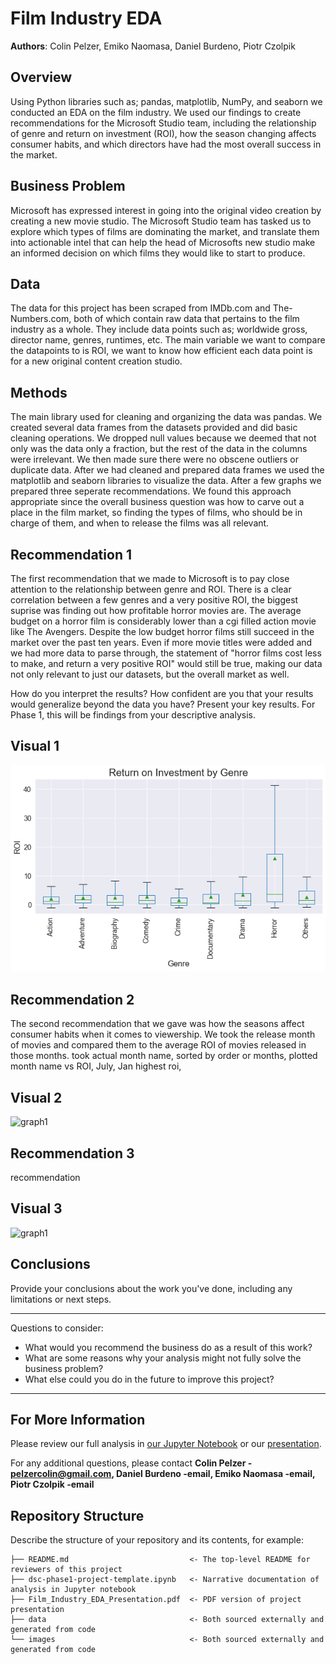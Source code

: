 # Film Industry EDA

**Authors**: Colin Pelzer, Emiko Naomasa, Daniel Burdeno, Piotr Czolpik

## Overview

  Using Python libraries such as; pandas, matplotlib, NumPy, and seaborn we conducted an EDA on the film industry.
We used our findings to create recommendations for the Microsoft Studio team, including the relationship of genre
and return on investment (ROI), how the season changing affects consumer habits, and which directors have had the
most overall success in the market.

## Business Problem

  Microsoft has expressed interest in going into the original video creation by creating a new movie studio. 
The Microsoft Studio team has tasked us to explore which types of films are dominating the market, 
and translate them into actionable intel that can help the head of Microsofts new studio make
an informed decision on which films they would like to start to produce.

## Data

  The data for this project has been scraped from IMDb.com and The-Numbers.com, both of which contain
raw data that pertains to the film industry as a whole. They include data points such as; worldwide gross,
director name, genres, runtimes, etc. The main variable we want to compare the datapoints to is
ROI, we want to know how efficient each data point is for a new original content creation studio.

## Methods

  The main library used for cleaning and organizing the data was pandas. We created several data frames
from the datasets provided and did basic cleaning operations. We dropped null values because we deemed that
not only was the data only a fraction, but the rest of the data in the columns were irrelevant. We then made
sure there were no obscene outliers or duplicate data. After we had cleaned and prepared data frames we used
the matplotlib and seaborn libraries to visualize the data. After a few graphs we prepared three seperate
recommendations. We found this approach appropriate since the overall business question was how to carve out
a place in the film market, so finding the types of films, who should be in charge of them, and when to release
the films was all relevant.

## Recommendation 1

  The first recommendation that we made to Microsoft is to pay close attention to the relationship between
genre and ROI. There is a clear correlation between a few genres and a very positive ROI, the biggest suprise
was finding out how profitable horror movies are. The average budget on a horror film is considerably lower than
a cgi filled action movie like The Avengers. Despite the low budget horror films still succeed in the market over
the past ten years. Even if more movie titles were added and we had more data to parse through, the statement of
"horror films cost less to make, and return a very positive ROI" would still be true, making our data not only relevant
to just our datasets, but the overall market as well.

How do you interpret the results?
How confident are you that your results would generalize beyond the data you have?
Present your key results. For Phase 1, this will be findings from your descriptive analysis.

## Visual 1
![graph1](./Images/boxplot_roi_genre.png)

## Recommendation 2
  The second recommendation that we gave was how the seasons affect consumer habits when it comes to viewership.
We took the release month of movies and compared them to the average ROI of movies released in those months. 
took actual month name, sorted by order or months, plotted month name vs ROI, July, Jan highest roi,
## Visual 2
![graph1](./images/viz1.png)

## Recommendation 3
recommendation

## Visual 3
![graph1](./images/viz1.png)


## Conclusions

Provide your conclusions about the work you've done, including any limitations or next steps.

***
Questions to consider:
* What would you recommend the business do as a result of this work?
* What are some reasons why your analysis might not fully solve the business problem?
* What else could you do in the future to improve this project?
***

## For More Information

Please review our full analysis in [our Jupyter Notebook](./dsc-phase1-project-template.ipynb) or our [presentation](./DS_Project_Presentation.pdf).

For any additional questions, please contact **Colin Pelzer - pelzercolin@gmail.com, Daniel Burdeno -email, Emiko Naomasa -email, Piotr Czolpik -email**

## Repository Structure

Describe the structure of your repository and its contents, for example:

```
├── README.md                           <- The top-level README for reviewers of this project
├── dsc-phase1-project-template.ipynb   <- Narrative documentation of analysis in Jupyter notebook
├── Film_Industry_EDA_Presentation.pdf  <- PDF version of project presentation
├── data                                <- Both sourced externally and generated from code
└── images                              <- Both sourced externally and generated from code
```
